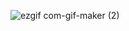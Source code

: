 ![ezgif com-gif-maker (2)](https://user-images.githubusercontent.com/43470398/177672521-4c608ef4-eec0-4023-8d3b-a6cb2e84d841.gif)
